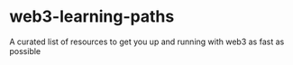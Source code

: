 # web3-learning-paths
A curated list of resources to get you up and running with web3 as fast as possible
